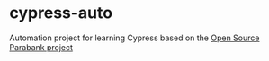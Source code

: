 # cypress-auto

Automation project for learning Cypress based on the <a href="https://github.com/parasoft/parabank"> Open Source Parabank project</a>
